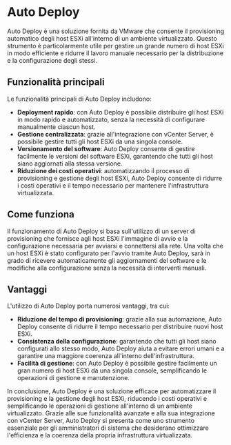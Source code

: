 # Auto Deploy

Auto Deploy è una soluzione fornita da VMware che consente il provisioning automatico degli host ESXi all'interno di un ambiente virtualizzato. Questo strumento è particolarmente utile per gestire un grande numero di host ESXi in modo efficiente e ridurre il lavoro manuale necessario per la distribuzione e la configurazione degli stessi.

## Funzionalità principali

Le funzionalità principali di Auto Deploy includono:

- **Deployment rapido**: con Auto Deploy è possibile distribuire gli host ESXi in modo rapido e automatizzato, senza la necessità di configurare manualmente ciascun host.
- **Gestione centralizzata**: grazie all'integrazione con vCenter Server, è possibile gestire tutti gli host ESXi da una singola console.
- **Versionamento del software**: Auto Deploy consente di gestire facilmente le versioni del software ESXi, garantendo che tutti gli host siano aggiornati alla stessa versione.
- **Riduzione dei costi operativi**: automatizzando il processo di provisioning e gestione degli host ESXi, Auto Deploy consente di ridurre i costi operativi e il tempo necessario per mantenere l'infrastruttura virtualizzata.

## Come funziona

Il funzionamento di Auto Deploy si basa sull'utilizzo di un server di provisioning che fornisce agli host ESXi l'immagine di avvio e la configurazione necessaria per avviarsi e connettersi alla rete. Una volta che un host ESXi è stato configurato per l'avvio tramite Auto Deploy, sarà in grado di ricevere automaticamente gli aggiornamenti del software e le modifiche alla configurazione senza la necessità di interventi manuali.

## Vantaggi

L'utilizzo di Auto Deploy porta numerosi vantaggi, tra cui:

- **Riduzione del tempo di provisioning**: grazie alla sua automazione, Auto Deploy consente di ridurre il tempo necessario per distribuire nuovi host ESXi.
- **Consistenza della configurazione**: garantendo che tutti gli host siano configurati allo stesso modo, Auto Deploy aiuta a evitare errori umani e a garantire una maggiore coerenza all'interno dell'infrastruttura.
- **Facilità di gestione**: con Auto Deploy è possibile gestire facilmente un gran numero di host ESXi da una singola console, semplificando le operazioni di gestione e manutenzione.

In conclusione, Auto Deploy è una soluzione efficace per automatizzare il provisioning e la gestione degli host ESXi, riducendo i costi operativi e semplificando le operazioni di gestione all'interno di un ambiente virtualizzato. Grazie alle sue funzionalità avanzate e alla sua integrazione con vCenter Server, Auto Deploy si presenta come uno strumento essenziale per gli amministratori di sistema che desiderano ottimizzare l'efficienza e la coerenza della propria infrastruttura virtualizzata.